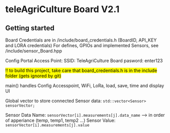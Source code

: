 # teleAgriCulture Board V2.1

## Getting started

Board Credentials are in /include/board_credentials.h (BoardID, API_KEY and LORA credentials)
For defines, GPIOs and implemented Sensors, see /include/sensor_Board.hpp
 
Config Portal Access Point:   SSID: TeleAgriCulture Board   pasword: enter123
 
<mark>!! to build this project, take care that board_credentials.h is in the include folder (gets ignored by git)</mark>
 
main() handles Config Accesspoint, WiFi, LoRa, load, save, time and display UI
 
Global vector to store connected Sensor data:
`std::vector<Sensor> sensorVector;`
 
Sensor Data Name: `sensorVector[i].measurements[j].data_name`    --> in order of apperiance (temp, temp1, temp2 ...)
Sensor Value:     `sensorVector[i].measurements[j].value`
 